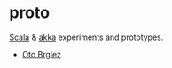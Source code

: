 # proto

[Scala][scala] & [akka][akka] experiments and prototypes.

- [Oto Brglez][otobrglez]

[otobrglez]: https://github.com/otobrglez
[scala]: http://www.scala-lang.org/
[akka]: http://akka.io/